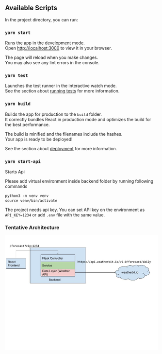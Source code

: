 ## Available Scripts

In the project directory, you can run:

### `yarn start`

Runs the app in the development mode.\
Open [http://localhost:3000](http://localhost:3000) to view it in your browser.

The page will reload when you make changes.\
You may also see any lint errors in the console.

### `yarn test`

Launches the test runner in the interactive watch mode.\
See the section about [running tests](https://facebook.github.io/create-react-app/docs/running-tests) for more information.

### `yarn build`

Builds the app for production to the `build` folder.\
It correctly bundles React in production mode and optimizes the build for the best performance.

The build is minified and the filenames include the hashes.\
Your app is ready to be deployed!

See the section about [deployment](https://facebook.github.io/create-react-app/docs/deployment) for more information.


### `yarn start-api`
Starts Api

Please add virtual environment inside backend folder by running following commands
```
python3 -m venv venv
source venv/bin/activate
```
The project needs api key. You can set API key on the environment as `API_KEY=1234` or add `.env` file with the same value.

### Tentative Architecture
![Alt text](/weatherapp.jpg?raw=true "Architecture")

